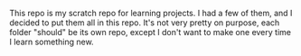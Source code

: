 This repo is my scratch repo for learning projects. I had a few of them, and I decided to put them all in this repo.
It's not very pretty on purpose, each folder "should" be its own repo, except I don't want to make one every time I learn something new.